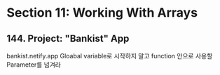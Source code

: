 # Section 11: Working With Arrays

## 144. Project: "Bankist" App

bankist.netify.app
Gloabal variable로 시작하지 말고 function 안으로 사용할 Parameter를 넘겨라

